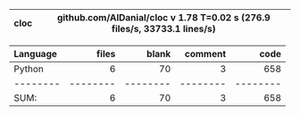 cloc|github.com/AlDanial/cloc v 1.78  T=0.02 s (276.9 files/s, 33733.1 lines/s)
--- | ---

Language|files|blank|comment|code
:-------|-------:|-------:|-------:|-------:
Python|6|70|3|658
--------|--------|--------|--------|--------
SUM:|6|70|3|658
